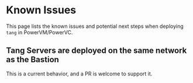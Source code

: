 # Known Issues

This page lists the known issues and potential next steps when deploying `tang` in PowerVM/PowerVC.

## Tang Servers are deployed on the same network as the Bastion
This is a current behavior, and a PR is welcome to support it.